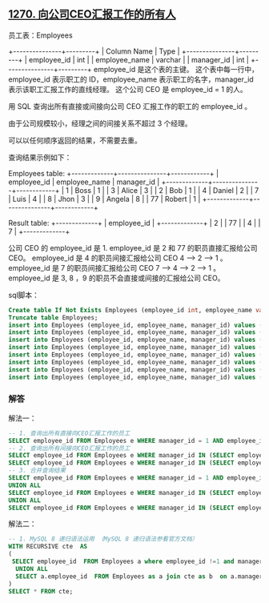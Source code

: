 ## [1270. 向公司CEO汇报工作的所有人](https://leetcode-cn.com/problems/all-people-report-to-the-given-manager/)

员工表：Employees

+---------------+---------+
| Column Name   | Type    |
+---------------+---------+
| employee_id   | int     |
| employee_name | varchar |
| manager_id    | int     |
+---------------+---------+
employee_id 是这个表的主键。
这个表中每一行中，employee_id 表示职工的 ID，employee_name 表示职工的名字，manager_id 表示该职工汇报工作的直线经理。
这个公司 CEO 是 employee_id = 1 的人。


用 SQL 查询出所有直接或间接向公司 CEO 汇报工作的职工的 employee_id 。

由于公司规模较小，经理之间的间接关系不超过 3 个经理。

可以以任何顺序返回的结果，不需要去重。

查询结果示例如下：

Employees table:
+-------------+---------------+------------+
| employee_id | employee_name | manager_id |
+-------------+---------------+------------+
| 1           | Boss          | 1          |
| 3           | Alice         | 3          |
| 2           | Bob           | 1          |
| 4           | Daniel        | 2          |
| 7           | Luis          | 4          |
| 8           | Jhon          | 3          |
| 9           | Angela        | 8          |
| 77          | Robert        | 1          |
+-------------+---------------+------------+

Result table:
+-------------+
| employee_id |
+-------------+
| 2           |
| 77          |
| 4           |
| 7           |
+-------------+

公司 CEO 的 employee_id 是 1.
employee_id 是 2 和 77 的职员直接汇报给公司 CEO。
employee_id 是 4 的职员间接汇报给公司 CEO 4 --> 2 --> 1 。
employee_id 是 7 的职员间接汇报给公司 CEO 7 --> 4 --> 2 --> 1 。
employee_id 是 3, 8 ，9 的职员不会直接或间接的汇报给公司 CEO。 

sql脚本：

```sql
Create table If Not Exists Employees (employee_id int, employee_name varchar(30), manager_id int);
Truncate table Employees;
insert into Employees (employee_id, employee_name, manager_id) values (1, 'Boss', 1);
insert into Employees (employee_id, employee_name, manager_id) values (3, 'Alice', 3);
insert into Employees (employee_id, employee_name, manager_id) values (2, 'Bob', 1);
insert into Employees (employee_id, employee_name, manager_id) values (4, 'Daniel', 2);
insert into Employees (employee_id, employee_name, manager_id) values (7, 'Luis', 4);
insert into Employees (employee_id, employee_name, manager_id) values (8, 'John', 3);
insert into Employees (employee_id, employee_name, manager_id) values (9, 'Angela', 8);
insert into Employees (employee_id, employee_name, manager_id) values (77, 'Robert', 1);
```

### 解答

解法一：

```sql
-- 1. 查询出所有直接向CEO汇报工作的员工
SELECT employee_id FROM Employees e WHERE manager_id = 1 AND employee_id != 1;
-- 2. 查询出所有间接向CEO汇报工作的员工
SELECT employee_id FROM Employees e WHERE manager_id IN (SELECT employee_id FROM Employees e WHERE manager_id = 1 AND employee_id != 1);
SELECT employee_id FROM Employees e WHERE manager_id IN (SELECT employee_id FROM Employees e WHERE manager_id IN (SELECT employee_id FROM Employees e WHERE manager_id = 1 AND employee_id != 1));
-- 3. 合并查询结果
SELECT employee_id FROM Employees e WHERE manager_id = 1 AND employee_id != 1
UNION ALL 
SELECT employee_id FROM Employees e WHERE manager_id IN (SELECT employee_id FROM Employees e WHERE manager_id = 1 AND employee_id != 1)
UNION ALL
SELECT employee_id FROM Employees e WHERE manager_id IN (SELECT employee_id FROM Employees e WHERE manager_id IN (SELECT employee_id FROM Employees e WHERE manager_id = 1 AND employee_id != 1));
```

解法二：

```sql
-- 1. MySQL 8 递归语法运用 （MySQL 8 递归语法参看官方文档）
WITH RECURSIVE cte  AS
(
 SELECT employee_id  FROM Employees a where employee_id !=1 and manager_id =1
  UNION ALL
  SELECT a.employee_id  FROM Employees as a join cte as b  on a.manager_id=b.employee_id  
)
SELECT * FROM cte;
```

